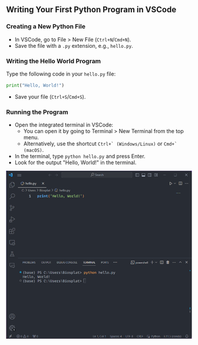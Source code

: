 ## Writing Your First Python Program in VSCode

### Creating a New Python File

- In VSCode, go to File > New File (`Ctrl+N`/`Cmd+N`).
- Save the file with a `.py` extension, e.g., `hello.py`.

### Writing the Hello World Program

Type the following code in your `hello.py` file:

```python
print("Hello, World!")
```

- Save your file (`Ctrl+S`/`Cmd+S`).

### Running the Program

- Open the integrated terminal in VSCode:
  - You can open it by going to Terminal > New Terminal from the top menu.
  - Alternatively, use the shortcut ``Ctrl+` (Windows/Linux)`` or ``Cmd+` (macOS)``.
- In the terminal, type `python hello.py` and press Enter.
- Look for the output "Hello, World!" in the terminal.

![Screenshot](images/20240126092842.png)
